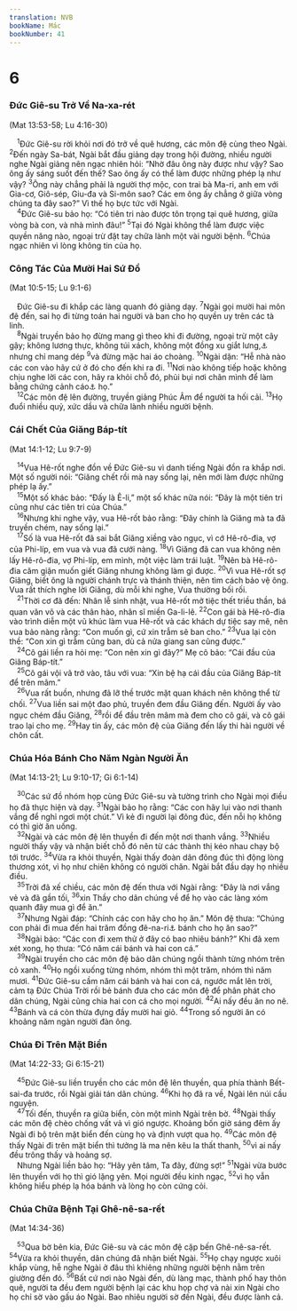 ```yaml
---
translation: NVB
bookName: Mác 
bookNumber: 41
---
```


<div class="title"><h1>6</h1><h3>Đức Giê-su Trở Về Na-xa-rét </h3><p>(Mat 13:53-58; Lu 4:16-30) </p></div>
<span class="verse mac_6_1"> <sup>1</sup>Đức Giê-su rời khỏi nơi đó trở về quê hương, các môn đệ cùng theo Ngài. </span>
<span class="verse mac_6_2"><sup>2</sup>Đến ngày Sa-bát, Ngài bắt đầu giảng dạy trong hội đường, nhiều người nghe Ngài giảng nên ngạc nhiên hỏi: “Nhờ đâu ông này được như vậy? Sao ông ấy sáng suốt đến thế? Sao ông ấy có thể làm được những phép lạ như vậy? </span>
<span class="verse mac_6_3"><sup>3</sup>Ông này chẳng phải là người thợ mộc, con trai bà Ma-ri, anh em với Gia-cơ, Giô-sép, Giu-đa và Si-môn sao? Các em ông ấy chẳng ở giữa vòng chúng ta đây sao?” Vì thế họ bực tức với Ngài. <br/></span>
<span class="verse mac_6_4"> <sup>4</sup>Đức Giê-su bảo họ: “Có tiên tri nào được tôn trọng tại quê hương, giữa vòng bà con, và nhà mình đâu!” </span>
<span class="verse mac_6_5"><sup>5</sup>Tại đó Ngài không thể làm được việc quyền năng nào, ngoại trừ đặt tay chữa lành một vài người bệnh. </span>
<span class="verse mac_6_6"><sup>6</sup>Chúa ngạc nhiên vì lòng không tin của họ. <br/></span>
<div class="title"><h3>Công Tác Của Mười Hai Sứ Đồ </h3><p>(Mat 10:5-15; Lu 9:1-6) </p></div>
<span class="verse mac_6_6"> Đức Giê-su đi khắp các làng quanh đó giảng dạy. </span>
<span class="verse mac_6_7"><sup>7</sup>Ngài gọi mười hai môn đệ đến, sai họ đi từng toán hai người và ban cho họ quyền uy trên các tà linh. <br/></span>
<span class="verse mac_6_8"> <sup>8</sup>Ngài truyền bảo họ đừng mang gì theo khi đi đường, ngoại trừ một cây gậy; không lương thực, không túi xách, không một đồng xu giắt lưng,<a data-toggle="tooltip" data-placement="bottom" title="Nt: trong dây thắt lưng">⚓</a> nhưng chỉ mang dép </span>
<span class="verse mac_6_9"><sup>9</sup>và đừng mặc hai áo choàng. </span>
<span class="verse mac_6_10"><sup>10</sup>Ngài dặn: “Hễ nhà nào các con vào hãy cứ ở đó cho đến khi ra đi. </span>
<span class="verse mac_6_11"><sup>11</sup>Nơi nào không tiếp hoặc không chịu nghe lời các con, hãy ra khỏi chỗ đó, phủi bụi nơi chân mình để làm bằng chứng cảnh cáo<a data-toggle="tooltip" data-placement="bottom" title="Ctd: làm chứng nghịch">⚓</a> họ.” <br/></span>
<span class="verse mac_6_12"> <sup>12</sup>Các môn đệ lên đường, truyền giảng Phúc Âm để người ta hối cải. </span>
<span class="verse mac_6_13"><sup>13</sup>Họ đuổi nhiều quỷ, xức dầu và chữa lành nhiều người bệnh. <br/></span>
<div class="title"><h3>Cái Chết Của Giăng Báp-tít </h3><p>(Mat 14:1-12; Lu 9:7-9) </p></div>
<span class="verse mac_6_14"> <sup>14</sup>Vua Hê-rốt nghe đồn về Đức Giê-su vì danh tiếng Ngài đồn ra khắp nơi. Một số người nói: “Giăng chết rồi mà nay sống lại, nên mới làm được những phép lạ ấy.” <br/></span>
<span class="verse mac_6_15"> <sup>15</sup>Một số khác bảo: “Đấy là Ê-li,” một số khác nữa nói: “Đây là một tiên tri cũng như các tiên tri của Chúa.” <br/></span>
<span class="verse mac_6_16"> <sup>16</sup>Nhưng khi nghe vậy, vua Hê-rốt bảo rằng: “Đây chính là Giăng mà ta đã truyền chém, nay sống lại.” <br/></span>
<span class="verse mac_6_17"> <sup>17</sup>Số là vua Hê-rốt đã sai bắt Giăng xiềng vào ngục, vì cớ Hê-rô-đia, vợ của Phi-líp, em vua và vua đã cưới nàng. </span>
<span class="verse mac_6_18"><sup>18</sup>Vì Giăng đã can vua không nên lấy Hê-rô-đia, vợ Phi-líp, em mình, một việc làm trái luật. </span>
<span class="verse mac_6_19"><sup>19</sup>Nên bà Hê-rô-đia căm giận muốn giết Giăng nhưng không làm gì được. </span>
<span class="verse mac_6_20"><sup>20</sup>Vì vua Hê-rốt sợ Giăng, biết ông là người chánh trực và thánh thiện, nên tìm cách bảo vệ ông. Vua rất thích nghe lời Giăng, dù mỗi khi nghe, Vua thường bối rối. <br/></span>
<span class="verse mac_6_21"> <sup>21</sup>Thời cơ đã đến: Nhân lễ sinh nhật, vua Hê-rốt mở tiệc thết triều thần, bá quan văn võ và các thân hào, nhân sĩ miền Ga-li-lê. </span>
<span class="verse mac_6_22"><sup>22</sup>Con gái bà Hê-rô-đia vào trình diễn một vũ khúc làm vua Hê-rốt và các khách dự tiệc say mê, nên vua bảo nàng rằng: “Con muốn gì, cứ xin trẫm sẽ ban cho.” </span>
<span class="verse mac_6_23"><sup>23</sup>Vua lại còn thề: “Con xin gì trẫm cũng ban, dù cả nửa giang san cũng được.” <br/></span>
<span class="verse mac_6_24"> <sup>24</sup>Cô gái liền ra hỏi mẹ: “Con nên xin gì đây?” Mẹ cô bảo: “Cái đầu của Giăng Báp-tít.” <br/></span>
<span class="verse mac_6_25"> <sup>25</sup>Cô gái vội vã trở vào, tâu với vua: “Xin bệ hạ cái đầu của Giăng Báp-tít để trên mâm.” <br/></span>
<span class="verse mac_6_26"> <sup>26</sup>Vua rất buồn, nhưng đã lỡ thề trước mặt quan khách nên không thể từ chối. </span>
<span class="verse mac_6_27"><sup>27</sup>Vua liền sai một đao phủ, truyền đem đầu Giăng đến. Người ấy vào ngục chém đầu Giăng, </span>
<span class="verse mac_6_28"><sup>28</sup>rồi để đầu trên mâm mà đem cho cô gái, và cô gái trao lại cho mẹ. </span>
<span class="verse mac_6_29"><sup>29</sup>Hay tin ấy, các môn đệ của Giăng đến lấy thi hài người về chôn cất. <br/></span>
<div class="title"><h3>Chúa Hóa Bánh Cho Năm Ngàn Người Ăn </h3><p>(Mat 14:13-21; Lu 9:10-17; Gi 6:1-14) </p></div>
<span class="verse mac_6_30"> <sup>30</sup>Các sứ đồ nhóm họp cùng Đức Giê-su và tường trình cho Ngài mọi điều họ đã thực hiện và dạy. </span>
<span class="verse mac_6_31"><sup>31</sup>Ngài bảo họ rằng: “Các con hãy lui vào nơi thanh vắng để nghỉ ngơi một chút.” Vì kẻ đi người lại đông đúc, đến nỗi họ không có thì giờ ăn uống. <br/></span>
<span class="verse mac_6_32"> <sup>32</sup>Ngài và các môn đệ lên thuyền đi đến một nơi thanh vắng. </span>
<span class="verse mac_6_33"><sup>33</sup>Nhiều người thấy vậy và nhận biết chỗ đó nên từ các thành thị kéo nhau chạy bộ tới trước. </span>
<span class="verse mac_6_34"><sup>34</sup>Vừa ra khỏi thuyền, Ngài thấy đoàn dân đông đúc thì động lòng thương xót, vì họ như chiên không có người chăn. Ngài bắt đầu dạy họ nhiều điều. <br/></span>
<span class="verse mac_6_35"> <sup>35</sup>Trời đã xế chiều, các môn đệ đến thưa với Ngài rằng: “Đây là nơi vắng vẻ và đã gần tối, </span>
<span class="verse mac_6_36"><sup>36</sup>xin Thầy cho dân chúng về để họ vào các làng xóm quanh đây mua gì để ăn.” <br/></span>
<span class="verse mac_6_37"> <sup>37</sup>Nhưng Ngài đáp: “Chính các con hãy cho họ ăn.” Môn đệ thưa: “Chúng con phải đi mua đến hai trăm đồng đê-na-ri<a data-toggle="tooltip" data-placement="bottom" title="Trị giá khoảng một năm lương của một nhân công">⚓</a> bánh cho họ ăn sao?” <br/></span>
<span class="verse mac_6_38"> <sup>38</sup>Ngài bảo: “Các con đi xem thử ở đây có bao nhiêu bánh?” Khi đã xem xét xong, họ thưa: “Có năm cái bánh và hai con cá.” <br/></span>
<span class="verse mac_6_39"> <sup>39</sup>Ngài truyền cho các môn đệ bảo dân chúng ngồi thành từng nhóm trên cỏ xanh. </span>
<span class="verse mac_6_40"><sup>40</sup>Họ ngồi xuống từng nhóm, nhóm thì một trăm, nhóm thì năm mươi. </span>
<span class="verse mac_6_41"><sup>41</sup>Đức Giê-su cầm năm cái bánh và hai con cá, ngước mắt lên trời, cảm tạ Đức Chúa Trời rồi bẻ bánh đưa cho các môn đệ để phân phát cho dân chúng, Ngài cũng chia hai con cá cho mọi người. </span>
<span class="verse mac_6_42"><sup>42</sup>Ai nấy đều ăn no nê. </span>
<span class="verse mac_6_43"><sup>43</sup>Bánh và cá còn thừa đựng đầy mười hai giỏ. </span>
<span class="verse mac_6_44"><sup>44</sup>Trong số người ăn có khoảng năm ngàn người đàn ông. <br/></span>
<div class="title"><h3>Chúa Đi Trên Mặt Biển </h3><p>(Mat 14:22-33; Gi 6:15-21) </p></div>
<span class="verse mac_6_45"> <sup>45</sup>Đức Giê-su liền truyền cho các môn đệ lên thuyền, qua phía thành Bết-sai-đa trước, rồi Ngài giải tán dân chúng. </span>
<span class="verse mac_6_46"><sup>46</sup>Khi họ đã ra về, Ngài lên núi cầu nguyện. <br/></span>
<span class="verse mac_6_47"> <sup>47</sup>Tối đến, thuyền ra giữa biển, còn một mình Ngài trên bờ. </span>
<span class="verse mac_6_48"><sup>48</sup>Ngài thấy các môn đệ chèo chống vất vả vì gió ngược. Khoảng bốn giờ sáng đêm ấy Ngài đi bộ trên mặt biển đến cùng họ và định vượt qua họ. </span>
<span class="verse mac_6_49"><sup>49</sup>Các môn đệ thấy Ngài đi trên mặt biển thì tưởng là ma nên kêu la thất thanh, </span>
<span class="verse mac_6_50"><sup>50</sup>vì ai nấy đều trông thấy và hoảng sợ. <br/> Nhưng Ngài liền bảo họ: “Hãy yên tâm, Ta đây, đừng sợ!” </span>
<span class="verse mac_6_51"><sup>51</sup>Ngài vừa bước lên thuyền với họ thì gió lặng yên. Mọi người đều kinh ngạc, </span>
<span class="verse mac_6_52"><sup>52</sup>vì họ vẫn không hiểu phép lạ hóa bánh và lòng họ còn cứng cỏi. <br/></span>
<div class="title"><h3>Chúa Chữa Bệnh Tại Ghê-nê-sa-rết </h3><p>(Mat 14:34-36) </p></div>
<span class="verse mac_6_53"> <sup>53</sup>Qua bờ bên kia, Đức Giê-su và các môn đệ cặp bến Ghê-nê-sa-rết. </span>
<span class="verse mac_6_54"><sup>54</sup>Vừa ra khỏi thuyền, dân chúng đã nhận biết Ngài. </span>
<span class="verse mac_6_55"><sup>55</sup>Họ chạy ngược xuôi khắp vùng, hễ nghe Ngài ở đâu thì khiêng những người bệnh nằm trên giường đến đó. </span>
<span class="verse mac_6_56"><sup>56</sup>Bất cứ nơi nào Ngài đến, dù làng mạc, thành phố hay thôn quê, người ta đều đem người bệnh lại các khu họp chợ và nài xin Ngài cho họ chỉ sờ vào gấu áo Ngài. Bao nhiêu người sờ đến Ngài, đều được lành cả. <br/></span>
